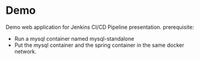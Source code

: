 # Demo
Demo web application for Jenkins CI/CD Pipeline presentation.
prerequisite:
- Run a mysql container named mysql-standalone
- Put the mysql container and the spring container in the same docker network.
